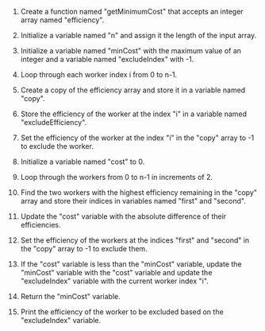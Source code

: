 
1. Create a function named "getMinimumCost" that accepts an integer array named "efficiency".

2. Initialize a variable named "n" and assign it the length of the input array.

3. Initialize a variable named "minCost" with the maximum value of an integer and a variable named "excludeIndex" with -1.

4. Loop through each worker index i from 0 to n-1.

5. Create a copy of the efficiency array and store it in a variable named "copy".

6. Store the efficiency of the worker at the index "i" in a variable named "excludeEfficiency".

7. Set the efficiency of the worker at the index "i" in the "copy" array to -1 to exclude the worker.

8. Initialize a variable named "cost" to 0.

9. Loop through the workers from 0 to n-1 in increments of 2.

10. Find the two workers with the highest efficiency remaining in the "copy" array and store their indices in variables named "first" and "second".

11. Update the "cost" variable with the absolute difference of their efficiencies.

12. Set the efficiency of the workers at the indices "first" and "second" in the "copy" array to -1 to exclude them.

13. If the "cost" variable is less than the "minCost" variable, update the "minCost" variable with the "cost" variable and update the "excludeIndex" variable with the current worker index "i".

14. Return the "minCost" variable.

15. Print the efficiency of the worker to be excluded based on the "excludeIndex" variable.

